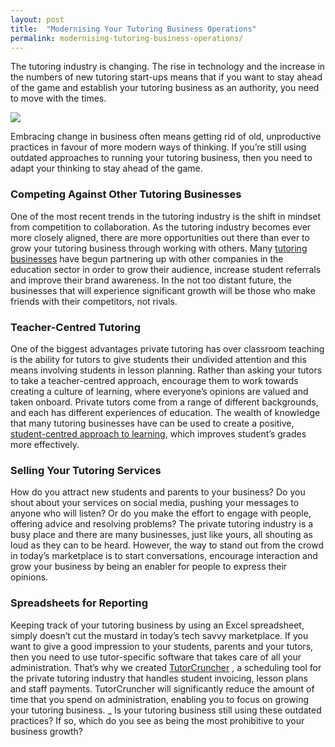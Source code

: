 ```yaml
---
layout: post
title:  "Modernising Your Tutoring Business Operations"
permalink: modernising-tutoring-business-operations/
---
```

The tutoring industry is changing. The rise in technology and the increase in the numbers of new tutoring start-ups 
means that if you want to stay ahead of the game and establish your tutoring business as an authority, 
you need to move with the times.

<div class="img-holder full-width">
   <img src="/img/blogs/TutorCruncher-Workspace.png" alt-text="TutorCruncher Workspace"/>
</div>

Embracing change in business often means getting rid of old, unproductive practices in favour of more modern 
ways of thinking. If you’re still using outdated approaches to running your tutoring business, then you need to 
adapt your thinking to stay ahead of the game. 

### Competing Against Other Tutoring Businesses

One of the most recent trends in the tutoring industry is the shift in mindset from competition to collaboration. 
As the tutoring industry becomes ever more closely aligned, there are more opportunities out there than ever to grow 
your tutoring business through working with others. Many 
[tutoring businesses](http://www.tutorcruncher.com/news-and-updates/how-to-start-a-tutoring-business/) 
have begun partnering up with other companies in the education sector in order to grow their audience, 
increase student referrals and improve their brand awareness. In the not too distant future, the businesses 
that will experience significant growth will be those who make friends with their competitors, not rivals. 

### Teacher-Centred Tutoring

One of the biggest advantages private tutoring has over classroom teaching is the ability for tutors to give students 
their undivided attention and this means involving students in lesson planning. Rather than asking your tutors to take a 
teacher-centred approach, encourage them to work towards creating a culture of learning, where everyone’s opinions are 
valued and taken onboard. Private tutors come from a range of different backgrounds, and each has different experiences 
of education. The wealth of knowledge that many tutoring businesses have can be used to create a positive, 
[student-centred approach to learning](http://www.tutorcruncher.com/how-to-encourage-students-to-take-control-of-their-learning/), 
which improves student’s grades more effectively. 

### Selling Your Tutoring Services

How do you attract new students and parents to your business? Do you shout about your services on social media, 
pushing your messages to anyone who will listen? Or do you make the effort to engage with people, offering advice and 
resolving problems? The private tutoring industry is a busy place and there are many businesses, just like yours, all 
shouting as loud as they can to be heard. However, the way to stand out from the crowd in today’s marketplace is to start 
conversations, encourage interaction and grow your business by being an enabler for people to express their opinions. 

### Spreadsheets for Reporting

Keeping track of your tutoring business by using an Excel spreadsheet, simply doesn’t cut the mustard in today’s 
tech savvy marketplace. If you want to give a good impression to your students, parents and your tutors, then you 
need to use tutor-specific software that takes care of all your administration. That’s why we created 
[TutorCruncher](http://www.tutorcruncher.com) , a scheduling tool for the private tutoring industry that 
handles student invoicing, lesson plans and staff payments. TutorCruncher will significantly reduce the amount of 
time that you spend on administration, enabling you to focus on growing your tutoring business. _ Is your tutoring 
business still using these outdated practices? If so, which do you see as being the most prohibitive to your business growth?

